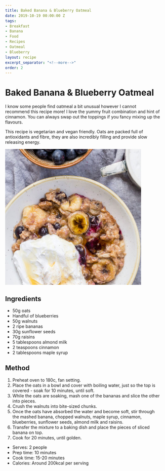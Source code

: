 ```yaml
---
title: Baked Banana & Blueberry Oatmeal
date: 2019-10-19 00:00:00 Z
tags:
- Breakfast
- Banana
- Food
- Recipes
- Oatmeal
- Blueberry
layout: recipe
excerpt_separator: "<!--more-->"
order: 2
---
```


# Baked Banana & Blueberry Oatmeal

I know some people find oatmeal a bit unusual however I cannot recommend this recipe more! I love the yummy fruit combination and hint of cinnamon. You can always swap out the toppings if you fancy mixing up the flavours.   

This recipe is vegetarian and vegan friendly. Oats are packed full of antioxidants and fibre, they are also incredibly filling and provide slow releasing energy.

<!--more-->

[![Baked Banana & Blueberry Oatmeal](/_uploads/baked-banana-blueberry-oatmeal-recipe-1-440x440.jpg)](/_uploads/baked-banana-blueberry-oatmeal-recipe-1-440x440.jpg)

## Ingredients

- 50g oats
- Handful of blueberries
- 50g walnuts
- 2 ripe bananas
- 30g sunflower seeds
- 70g raisins
- 5 tablespoons almond milk
- 2 teaspoons cinnamon
- 2 tablespoons maple syrup


## Method

1. Preheat oven to 180c, fan setting.
2. Place the oats in a bowl and cover with boiling water, just so the top is covered - soak for 10 minutes, until soft.
3. While the oats are soaking, mash one of the bananas and slice the other into pieces.
4. Crush the walnuts into bite-sized chunks.
5. Once the oats have absorbed the water and become soft, stir through the mashed banana, chopped walnuts, maple syrup, cinnamon, blueberries, sunflower seeds, almond milk and raisins.
6. Transfer the mixture to a baking dish and place the pieces of sliced banana on top.
7. Cook for 20 minutes, until golden.

- Serves: 2 people
- Prep time: 10 minutes
- Cook time: 15-20 minutes
- Calories: Around 200kcal per serving
